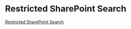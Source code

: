 # Restricted SharePoint Search

[Restricted SharePoint Search](https://learn.microsoft.com/en-us/sharepoint/restricted-sharepoint-search)
